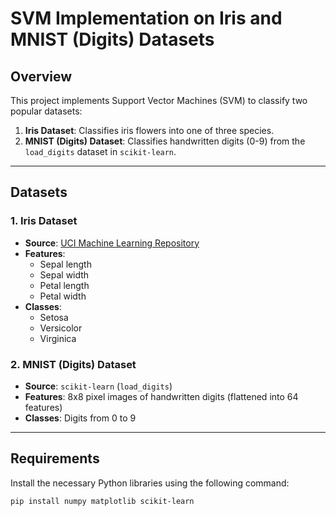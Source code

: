 # SVM Implementation on Iris and MNIST (Digits) Datasets

## Overview

This project implements Support Vector Machines (SVM) to classify two popular datasets:
1. **Iris Dataset**: Classifies iris flowers into one of three species.
2. **MNIST (Digits) Dataset**: Classifies handwritten digits (0-9) from the `load_digits` dataset in `scikit-learn`.

---

## Datasets

### 1. Iris Dataset
- **Source**: [UCI Machine Learning Repository](https://archive.ics.uci.edu/ml/datasets/Iris)
- **Features**: 
  - Sepal length
  - Sepal width
  - Petal length
  - Petal width
- **Classes**: 
  - Setosa
  - Versicolor
  - Virginica

### 2. MNIST (Digits) Dataset
- **Source**: `scikit-learn` (`load_digits`)
- **Features**: 8x8 pixel images of handwritten digits (flattened into 64 features)
- **Classes**: Digits from 0 to 9

---

## Requirements

Install the necessary Python libraries using the following command:

```bash
pip install numpy matplotlib scikit-learn
